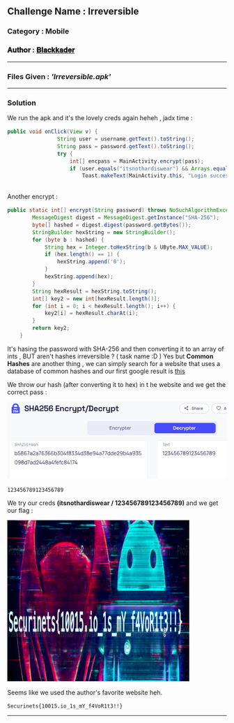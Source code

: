 ## **Challenge Name :** Irreversible
### **Category :** Mobile

### **𝐀𝐮𝐭𝐡𝐨𝐫 : [𝐁𝐥𝐚𝐜𝐤𝐤𝐚𝐝𝐞𝐫](https://github.com/Blackkader/)**
---

### **Files Given :** _'Irreversible.apk'_

---

### Solution

We run the apk and it's the lovely creds again heheh , jadx time :
```java
public void onClick(View v) {
                String user = username.getText().toString();
                String pass = password.getText().toString();
                try {
                    int[] encpass = MainActivity.encrypt(pass);
                    if (user.equals("itsnothardiswear") && Arrays.equals(encpass, MainActivity.this.ahs)) {
                        Toast.makeText(MainActivity.this, "Login successful!", 0).show();
                        
```
Another encrypt : 

```java
public static int[] encrypt(String password) throws NoSuchAlgorithmException {
        MessageDigest digest = MessageDigest.getInstance("SHA-256");
        byte[] hashed = digest.digest(password.getBytes());
        StringBuilder hexString = new StringBuilder();
        for (byte b : hashed) {
            String hex = Integer.toHexString(b & UByte.MAX_VALUE);
            if (hex.length() == 1) {
                hexString.append('0');
            }
            hexString.append(hex);
        }
        String hexResult = hexString.toString();
        int[] key2 = new int[hexResult.length()];
        for (int i = 0; i < hexResult.length(); i++) {
            key2[i] = hexResult.charAt(i);
        }
        return key2;
    }

```
It's hasing the password with SHA-256 and then converting it to an array of ints , BUT aren't hashes irreversible ? ( task name :D ) Yes but **Common Hashes** are another thing , we can simply search for a website that uses a database of common hashes and our first google result is 
[this](https://10015.io/tools/sha256-encrypt-decrypt)

We throw our hash (after converting it to hex) in t he website and we get the correct pass : 

![alt text](Ressources/11.png)

```
123456789123456789
```
We try our creds **(itsnothardiswear / 123456789123456789)** and we get our flag :

![alt text](Ressources/12.png)

Seems like we used the author's favorite website heh.
```
Securinets{10015.io_1s_mY_f4VoR1t3!!}
```
---